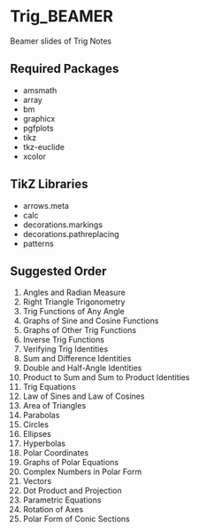 # Trig_BEAMER
Beamer slides of Trig Notes

## Required Packages
<ul>
  <li>amsmath</li>
  <li>array</li>
  <li>bm</li>
  <li>graphicx</li>
  <li>pgfplots</li>
  <li>tikz</li>
  <li>tkz-euclide</li>
  <li>xcolor</li>
 </ul>
 
 ## TikZ Libraries
 <ul>
  <li>arrows.meta</li>
  <li>calc</li>
  <li>decorations.markings</li>
  <li>decorations.pathreplacing</li>
  <li>patterns</li>
 </ul>

## Suggested Order
<ol>
  <li>Angles and Radian Measure</li>
  <li>Right Triangle Trigonometry</li>
  <li>Trig Functions of Any Angle</li>
  <li>Graphs of Sine and Cosine Functions</li>
  <li>Graphs of Other Trig Functions</li>
  <li>Inverse Trig Functions</li>
  <li>Verifying Trig Identities</li>
  <li>Sum and Difference Identities</li>
  <li>Double and Half-Angle Identities</li>
  <li>Product to Sum and Sum to Product Identities</li>
  <li>Trig Equations</li>
  <li>Law of Sines and Law of Cosines</li>
  <li>Area of Triangles</li>
  <li>Parabolas</li>
  <li>Circles</li>
  <li>Ellipses</li>
  <li>Hyperbolas</li>
  <li>Polar Coordinates</li>
  <li>Graphs of Polar Equations</li>
  <li>Complex Numbers in Polar Form</li>
  <li>Vectors</li>
  <li>Dot Product and Projection</li>
  <li>Parametric Equations</li>
  <li>Rotation of Axes</li>
  <li>Polar Form of Conic Sections</li>
</ol>
